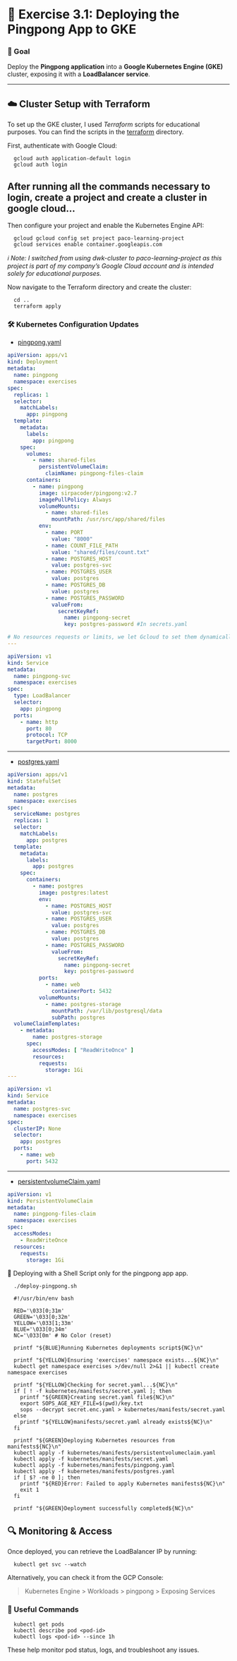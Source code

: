 # 🚀 Exercise 3.1: Deploying the Pingpong App to GKE

### 🎯 Goal

Deploy the **Pingpong application** into a **Google Kubernetes Engine (GKE)**
cluster, exposing it with a **LoadBalancer service**.

---

## ☁️ Cluster Setup with Terraform

To set up the GKE cluster, I used _Terraform_ scripts for educational purposes.
You can find the scripts in the [terraform](../terraform) directory.

First, authenticate with Google Cloud:

```shell
  gcloud auth application-default login
  gcloud auth login
```

## After running all the commands necessary to login, create a project and create a cluster in google cloud...

Then configure your project and enable the Kubernetes Engine API:

```shell
  gcloud gcloud config set project paco-learning-project
  gcloud services enable container.googleapis.com
```

_ℹ️ Note: I switched from using dwk-cluster to paco-learning-project as this
project is part of my company’s Google Cloud account and is intended solely for
educational purposes._

Now navigate to the Terraform directory and create the cluster:

```shell
  cd ..
  terraform apply
```

### 🛠️ Kubernetes Configuration Updates

- [pingpong.yaml](manifests/pingpong.yaml)

```yaml
apiVersion: apps/v1
kind: Deployment
metadata:
  name: pingpong
  namespace: exercises
spec:
  replicas: 1
  selector:
    matchLabels:
      app: pingpong
  template:
    metadata:
      labels:
        app: pingpong
    spec:
      volumes:
        - name: shared-files
          persistentVolumeClaim:
            claimName: pingpong-files-claim
      containers:
        - name: pingpong
          image: sirpacoder/pingpong:v2.7
          imagePullPolicy: Always
          volumeMounts:
            - name: shared-files
              mountPath: /usr/src/app/shared/files
          env:
            - name: PORT
              value: "8000"
            - name: COUNT_FILE_PATH
              value: "shared/files/count.txt"
            - name: POSTGRES_HOST
              value: postgres-svc
            - name: POSTGRES_USER
              value: postgres
            - name: POSTGRES_DB
              value: postgres
            - name: POSTGRES_PASSWORD
              valueFrom:
                secretKeyRef:
                  name: pingpong-secret
                  key: postgres-password #In secrets.yaml

# No resources requests or limits, we let Gcloud to set them dynamically
---

apiVersion: v1
kind: Service
metadata:
  name: pingpong-svc
  namespace: exercises
spec:
  type: LoadBalancer
  selector:
    app: pingpong
  ports:
    - name: http
      port: 80
      protocol: TCP
      targetPort: 8000
```

---

- [postgres.yaml](kubernetes/manifests/postgres.yaml)

```yaml
apiVersion: apps/v1
kind: StatefulSet
metadata:
  name: postgres
  namespace: exercises
spec:
  serviceName: postgres
  replicas: 1
  selector:
    matchLabels:
      app: postgres
  template:
    metadata:
      labels:
        app: postgres
    spec:
      containers:
        - name: postgres
          image: postgres:latest
          env:
            - name: POSTGRES_HOST
              value: postgres-svc
            - name: POSTGRES_USER
              value: postgres
            - name: POSTGRES_DB
              value: postgres
            - name: POSTGRES_PASSWORD
              valueFrom:
                secretKeyRef:
                  name: pingpong-secret
                  key: postgres-password
          ports:
            - name: web
              containerPort: 5432
          volumeMounts:
            - name: postgres-storage
              mountPath: /var/lib/postgresql/data
              subPath: postgres
  volumeClaimTemplates:
    - metadata:
        name: postgres-storage
      spec:
        accessModes: [ "ReadWriteOnce" ]
        resources:
          requests:
            storage: 1Gi
---

apiVersion: v1
kind: Service
metadata:
  name: postgres-svc
  namespace: exercises
spec:
  clusterIP: None
  selector:
    app: postgres
  ports:
    - name: web
      port: 5432
```

---

- [persistentvolumeClaim.yaml](kubernetes/manifests/persistentvolumeclaim.yaml)

```yaml
apiVersion: v1
kind: PersistentVolumeClaim
metadata:
  name: pingpong-files-claim
  namespace: exercises
spec:
  accessModes:
    - ReadWriteOnce
  resources:
    requests:
      storage: 1Gi
```

🧪 Deploying with a Shell Script only for the pingpong app
app.

```shell
  ./deploy-pingpong.sh
```

```
  #!/usr/bin/env bash
  
  RED='\033[0;31m'
  GREEN='\033[0;32m'
  YELLOW='\033[1;33m'
  BLUE='\033[0;34m'
  NC='\033[0m' # No Color (reset)
  
  printf "${BLUE}Running Kubernetes deployments script${NC}\n"
  
  printf "${YELLOW}Ensuring 'exercises' namespace exists...${NC}\n"
  kubectl get namespace exercises >/dev/null 2>&1 || kubectl create namespace exercises
  
  printf "${YELLOW}Checking for secret.yaml...${NC}\n"
  if [ ! -f kubernetes/manifests/secret.yaml ]; then
    printf "${GREEN}Creating secret.yaml file${NC}\n"
    export SOPS_AGE_KEY_FILE=$(pwd)/key.txt
    sops --decrypt secret.enc.yaml > kubernetes/manifests/secret.yaml
  else
    printf "${YELLOW}manifests/secret.yaml already exists${NC}\n"
  fi
  
  printf "${GREEN}Deploying Kubernetes resources from manifests${NC}\n"
  kubectl apply -f kubernetes/manifests/persistentvolumeclaim.yaml
  kubectl apply -f kubernetes/manifests/secret.yaml
  kubectl apply -f kubernetes/manifests/pingpong.yaml
  kubectl apply -f kubernetes/manifests/postgres.yaml
  if [ $? -ne 0 ]; then
    printf "${RED}Error: Failed to apply Kubernetes manifests${NC}\n"
    exit 1
  fi
  
  printf "${GREEN}Deployment successfully completed${NC}\n"
```

## 🔍 Monitoring & Access

Once deployed, you can retrieve the LoadBalancer IP by running:

```shell
  kubectl get svc --watch
```

Alternatively, you can check it from the GCP Console:

> Kubernetes Engine > Workloads > pingpong > Exposing Services

### 🧭 Useful Commands

```
  kubectl get pods
  kubectl describe pod <pod-id>
  kubectl logs <pod-id> --since 1h
```

These help monitor pod status, logs, and troubleshoot any issues.


